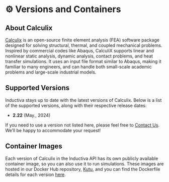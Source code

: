 # ⚙️ Versions and Containers

## About Calculix
[Calculix](https://www.calculix.de/) is an open-source finite element analysis
(FEA) software package designed for solving structural, thermal, and coupled
mechanical problems. Inspired by commercial codes like Abaqus, CalculiX supports
linear and nonlinear static analysis, dynamic analysis, contact problems, and
heat transfer simulations. It uses an input file format similar to Abaqus,
making it familiar to many engineers, and can handle both small-scale academic
problems and large-scale industrial models.

## Supported Versions
Inductiva stays up to date with the latest versions of Calculix. Below is a list of the supported versions, along with their respective release dates:

- **2.22** (May., 2024)

If you need to use a version not listed here, please feel free to [Contact Us](mailto:support@inductiva.ai).
We’ll be happy to accommodate your request!

## Container Images
Each version of Calculix in the Inductiva API has its own publicly available container image, 
so you can also use it to run simulations. These images are hosted in our Docker Hub repository, 
[Kutu](https://hub.docker.com/r/inductiva/kutu/tags?name=calculix), and you can find the 
Dockerfile details for each version [here](https://github.com/inductiva/kutu/tree/main/simulators/calculix).